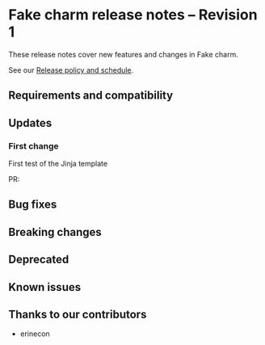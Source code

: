 <!-- Remember to update this file for your charm -- replace <charm-name> with the appropriate name,
follow the release notes policy in the title, and fill in the relevant details. -->

# Fake charm release notes – Revision 1

These release notes cover new features and changes in Fake charm.

<!--
Add an introduction summarizing the most significant features and impactful changes outlined in this file.
-->

See our [Release policy and schedule](docs/release-notes/landing-page.md).

## Requirements and compatibility

<!--
Add information about the requirements for this charm, for instance, a minimum Python version. 
Specify the workload version; link to the workload’s release notes if available.
If the user will need any specific upgrade instructions for this release, include those instructions here.

Add the following sentence, updating the RAM requirements appropriately:

For development and testing purposes, a machine or VM with a minimum of <#GB> RAM is required.
In production, at least <#GB> RAM is recommended per instance.
-->

## Updates
<!--
Use this section to highlight major and minor features that were added in this release.
The subsection below shows the pattern for each feature. Include links to the relevant PR or commit.
-->



### First change

First test of the Jinja template

<Add more context and information about the entry>

PR: 





## Bug fixes
<!--
Add a bulleted list of bug fixes here, with links to the relevant PR/commit.
-->






## Breaking changes

<!--
Use this section to highlight any backwards-incompatible changes in this release.
Include links to the relevant PR or commit.
If there are no breaking changes, keep the section and write "No breaking changes".
-->





## Deprecated

<!--
Use this section to highlight any deprecated features in this release.
Include links to the relevant PR or commit.
If there are no deprecated features, keep the section and write "No deprecated features".
-->





## Known issues
<!--
Add a bulleted list with links to unresolved issues – the most important/pressing ones,
the ones being worked on currently, or the ones with the most visibility/traffic.
You don’t need to add links to all the issues in the repository if there are
several – a list of 3-5 issues is sufficient. 
If there are no known issues, keep the section and write "No known issues".
-->

## Thanks to our contributors
<!--
List of contributors based on PRs/commits. Remove this section if there are no contributors in this release.
-->


* erinecon 




